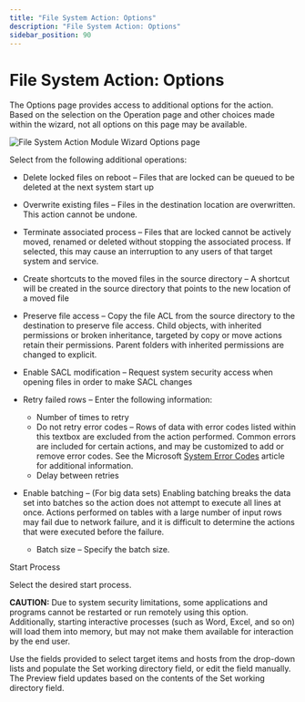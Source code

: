 ```yaml
---
title: "File System Action: Options"
description: "File System Action: Options"
sidebar_position: 90
---
```


# File System Action: Options

The Options page provides access to additional options for the action. Based on the selection on the
Operation page and other choices made within the wizard, not all options on this page may be
available.

![File System Action Module Wizard Options page](/img/product_docs/accessanalyzer/11.6/admin/action/filesystem/options.webp)

Select from the following additional operations:

- Delete locked files on reboot – Files that are locked can be queued to be deleted at the next
  system start up
- Overwrite existing files – Files in the destination location are overwritten. This action cannot
  be undone.
- Terminate associated process – Files that are locked cannot be actively moved, renamed or deleted
  without stopping the associated process. If selected, this may cause an interruption to any users
  of that target system and service.
- Create shortcuts to the moved files in the source directory – A shortcut will be created in the
  source directory that points to the new location of a moved file
- Preserve file access – Copy the file ACL from the source directory to the destination to preserve
  file access. Child objects, with inherited permissions or broken inheritance, targeted by copy or
  move actions retain their permissions. Parent folders with inherited permissions are changed to
  explicit.
- Enable SACL modification – Request system security access when opening files in order to make SACL
  changes
- Retry failed rows – Enter the following information:

    - Number of times to retry
    - Do not retry error codes – Rows of data with error codes listed within this textbox are
      excluded from the action performed. Common errors are included for certain actions, and may be
      customized to add or remove error codes. See the Microsoft
      [System Error Codes](https://docs.microsoft.com/en-us/windows/desktop/Debug/system-error-codes)
      article for additional information.
    - Delay between retries

- Enable batching – (For big data sets) Enabling batching breaks the data set into batches so the
  action does not attempt to execute all lines at once. Actions performed on tables with a large
  number of input rows may fail due to network failure, and it is difficult to determine the actions
  that were executed before the failure.

    - Batch size – Specify the batch size.

Start Process

Select the desired start process.

**CAUTION:** Due to system security limitations, some applications and programs cannot be restarted
or run remotely using this option. Additionally, starting interactive processes (such as Word,
Excel, and so on) will load them into memory, but may not make them available for interaction by the
end user.

Use the fields provided to select target items and hosts from the drop-down lists and populate the
Set working directory field, or edit the field manually. The Preview field updates based on the
contents of the Set working directory field.

